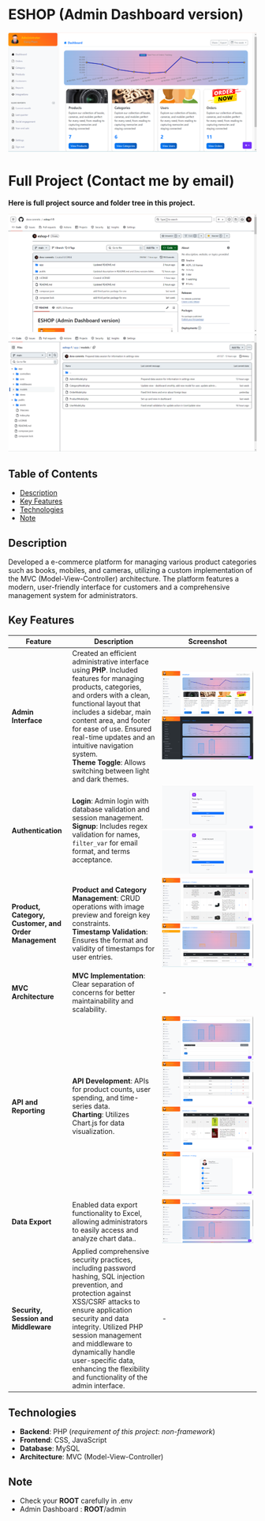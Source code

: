# ESHOP (Admin Dashboard version)

![Admin Interface](/public/assets/previews/admin/dashboard.png)

# Full Project (Contact me by email)
**Here is full project source and folder tree in this project.**

![Admin Interface](/public/assets/previews/admin/full-project.png)
<br>
![Admin Interface](/public/assets/previews/admin/tree-project.png)
## Table of Contents

- [Description](#description)
- [Key Features](#key-features)
- [Technologies](#technologies)
- [Note](#note)

## Description
Developed a e-commerce platform for managing various product categories such as books, mobiles, and cameras, utilizing a custom implementation of the MVC (Model-View-Controller) architecture. The platform features a modern, user-friendly interface for customers and a comprehensive management system for administrators. 

## Key Features

| Feature | Description | Screenshot |
| ------- | ----------- | ---------- |
| **Admin Interface** | Created an efficient administrative interface using **PHP**. Included features for managing products, categories, and orders with a clean, functional layout that includes a sidebar, main content area, and footer for ease of use. Ensured real-time updates and an intuitive navigation system.<br> **Theme Toggle**: Allows switching between light and dark themes. | ![Admin Interface](/public/assets/previews/admin/dashboard.png) ![Admin Interface](/public/assets/previews/admin/toggle-dark.png) |
| **Authentication** | **Login**: Admin login with database validation and session management.<br> **Signup**: Includes regex validation for names, `filter_var` for email format, and terms acceptance. | ![Login Page](/public/assets/previews/admin/login.png) ![Signup Page](/public/assets/previews/admin/signup.png) |
| **Product, Category, Customer, and Order Management** | **Product and Category Management**: CRUD operations with image preview and foreign key constraints.<br> **Timestamp Validation**: Ensures the format and validity of timestamps for user entries. | ![Product Management](/public/assets/previews/admin/products.png) ![Product Management](/public/assets/previews/admin/user_list.png) |
| **MVC Architecture** | **MVC Implementation**: Clear separation of concerns for better maintainability and scalability. | - |
| **API and Reporting** | **API Development**: APIs for product counts, user spending, and time-series data.<br> **Charting**: Utilizes Chart.js for data visualization. | ![API Documentation](/public/assets/previews/admin/category_add_items.png) ![Charts](/public/assets/previews/admin/category.png) ![Charts](/public/assets/previews/admin/products_1.png) ![Charts](/public/assets/previews/admin/settings.png) |
| **Data Export** | Enabled data export functionality to Excel, allowing administrators to easily access and analyze chart data.. | ![Excel Export](/public/assets/previews/admin/reports.png) |
| **Security, Session and Middleware** | Applied comprehensive security practices, including password hashing, SQL injection prevention, and protection against XSS/CSRF attacks to ensure application security and data integrity. Utilized PHP session management and middleware to dynamically handle user-specific data, enhancing the flexibility and functionality of the admin interface. | - |

## Technologies
- **Backend**: PHP (*requirement of this project*: *non-framework*)
- **Frontend**: CSS, JavaScript
- **Database**: MySQL
- **Architecture**: MVC (Model-View-Controller)

## Note
 - Check your **ROOT** carefully in .env
 - Admin Dashboard : **ROOT**/admin

